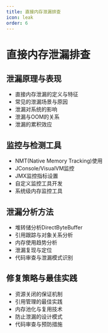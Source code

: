 ```yaml
---
title: 直接内存泄漏排查
icon: leak
order: 6
---
```


# 直接内存泄漏排查

## 泄漏原理与表现

- 直接内存泄漏的定义与特征
- 常见的泄漏场景与原因
- 泄漏对系统的影响
- 泄漏与OOM的关系
- 泄漏的累积效应

## 监控与检测工具

- NMT(Native Memory Tracking)使用
- JConsole/VisualVM监控
- JMX监控指标设置
- 自定义监控工具开发
- 系统级内存监控工具

## 泄漏分析方法

- 堆转储分析DirectByteBuffer
- 引用跟踪与对象关系分析
- 内存使用趋势分析
- 泄漏复现与定位
- 代码审查与泄漏模式识别

## 修复策略与最佳实践

- 资源关闭的保证机制
- 引用管理的最佳实践
- 内存池化与复用技术
- 防止泄漏的设计模式
- 代码审查与预防措施
